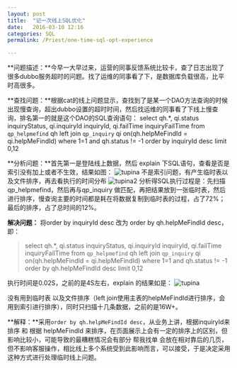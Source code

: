 ```yaml
---
layout: post
title:  "记一次线上SQL优化"
date:   2016-03-10 12:16
categories: SQL
permalink: /Priest/one-time-sql-opt-experience

---
```



**问题描述：**今早一大早过来，运营的同事反馈系统比较卡，查了日志出现了很多dubbo服务超时的问题。找了运维的同事看了下，是数据库负载很高，比平时高很多。

**查找问题：**根据cat的线上问题显示，查找到了是某一个DAO方法查询的时候出现慢查询，超出dubbo设置的超时时间，然后找运维的同事看了下线上慢查询，排名第一的就是这个DAO的SQL查询语句：
select qh.*, qi.status inquiryStatus, qi.inquiryId inquiryId, qi.failTime inquiryFailTime from `qp_helpmefind` qh left join `qp_inquiry` qi on(qh.helpMeFindId = qi.helpMeFindId) where 1=1  and qh.status != -1 order by inquiryId desc limit 0,12

**分析问题：**首先第一是登陆线上数据，然后 explain 下SQL语句，查看是否是索引没有加上或者不生效，结果如图：
   ![tupina](http://7xrmyq.com1.z0.glb.clouddn.com/4.png)
   不是索引问题，有产生临时表以及文件排序，再去看执行的时间分布
    ![tupina2](http://7xrmyq.com1.z0.glb.clouddn.com/2.png)
    分析得SQL执行过程是：先扫描qp_helpmefind，然后再与qp_inquiry 做匹配，再把结果放到一张临时表，然后进行排序，慢查询主要的时间都是耗在将数据复制到临时表的过程，占了72%；最后的排序，占了总时间的12%。
    
**解决问题：** 将order by inquiryId desc 改为 order by qh.helpMeFindId desc，
即：
>select qh.*, qi.status inquiryStatus, qi.inquiryId inquiryId, qi.failTime inquiryFailTime from `qp_helpmefind` qh left join `qp_inquiry` qi on(qh.helpMeFindId = qi.helpMeFindId) where 1=1  and qh.status != -1 order by qh.helpMeFindId desc limit 0,12

执行时间是0.02S，之前的是4S左右，explain 的结果如是：
![tupina](http://7xrmyq.com1.z0.glb.clouddn.com/3.png)
 
 没有用到临时表 以及文件排序（left join使用主表的helpMeFindId进行排序，会用到索引进行排序），同时只扫描十几条数据，之前的是16W+。
 
 **解释：**采用`order by qh.helpMeFindId desc`，从业务上讲，根据inquiryId来排序 和 根据 helpMeFindId 来排序，在页面展示上会有一定的排序上的区别，但影响比较小，可能导致的最糟糕情况会有部分 帮我找单 会放在相对靠后的几页，但不影响客服操作，相比线上多个系统受到此影响而言，可以接受，于是决定采用这种方式进行处理临时线上问题。
  